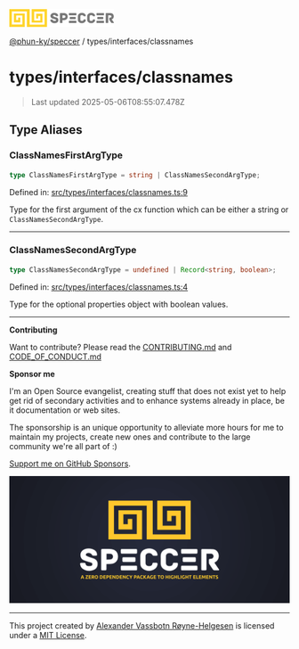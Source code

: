 <div><img alt="SPECCER logo" src="https://raw.githubusercontent.com/phun-ky/speccer/main/public/logo-speccer-horizontal-colored-package.svg?raw=true" style="max-height:32px;"/></div>

[@phun-ky/speccer](../../README.md) / types/interfaces/classnames

# types/interfaces/classnames

> Last updated 2025-05-06T08:55:07.478Z

## Type Aliases

### ClassNamesFirstArgType

```ts
type ClassNamesFirstArgType = string | ClassNamesSecondArgType;
```

Defined in:
[src/types/interfaces/classnames.ts:9](https://github.com/phun-ky/speccer/blob/main/src/types/interfaces/classnames.ts#L9)

Type for the first argument of the cx function which can be either a string or
`ClassNamesSecondArgType`.

---

### ClassNamesSecondArgType

```ts
type ClassNamesSecondArgType = undefined | Record<string, boolean>;
```

Defined in:
[src/types/interfaces/classnames.ts:4](https://github.com/phun-ky/speccer/blob/main/src/types/interfaces/classnames.ts#L4)

Type for the optional properties object with boolean values.

---

**Contributing**

Want to contribute? Please read the
[CONTRIBUTING.md](https://github.com/phun-ky/speccer/blob/main/CONTRIBUTING.md)
and
[CODE_OF_CONDUCT.md](https://github.com/phun-ky/speccer/blob/main/CODE_OF_CONDUCT.md)

**Sponsor me**

I'm an Open Source evangelist, creating stuff that does not exist yet to help
get rid of secondary activities and to enhance systems already in place, be it
documentation or web sites.

The sponsorship is an unique opportunity to alleviate more hours for me to
maintain my projects, create new ones and contribute to the large community
we're all part of :)

[Support me on GitHub Sponsors](https://github.com/sponsors/phun-ky).

![Speccer banner, with logo and slogan: A zero dependency package to annotate or highlight elements](https://github.com/phun-ky/speccer/blob/main/public/speccer-banner.png?raw=true)

---

This project created by [Alexander Vassbotn Røyne-Helgesen](http://phun-ky.net)
is licensed under a [MIT License](https://choosealicense.com/licenses/mit/).
